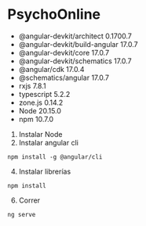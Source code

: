 # PsychoOnline
-    @angular-devkit/architect       0.1700.7
-    @angular-devkit/build-angular   17.0.7
-    @angular-devkit/core            17.0.7
-    @angular-devkit/schematics      17.0.7
-    @angular/cdk                    17.0.4
-    @schematics/angular             17.0.7
-    rxjs                            7.8.1
-    typescript                      5.2.2
-    zone.js                         0.14.2
-    Node                            20.15.0
-    npm                             10.7.0

1.    Instalar Node
2.    Instalar angular cli
```
npm install -g @angular/cli
```
4.    Instalar librerías
```
npm install
```
6.    Correr
```
ng serve
```

